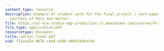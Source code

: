 ```yaml
---
content_type: resource
description: Example of student work for the final project / term paper assignment,
  courtesy of Mary Ann Walter.
file: https://ol-ocw-studio-app-production.s3.amazonaws.com/courses/9-591j-language-processing-fall-2004/f31aad2e967bced4ed8b409334dbafeb_walter_final.pdf
file_type: application/pdf
resourcetype: Document
title: walter_final.pdf
uid: f31aad2e-967b-ced4-ed8b-409334dbafeb
---
```

